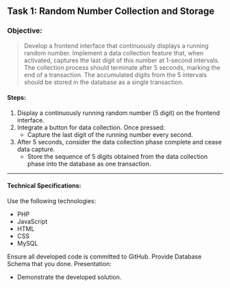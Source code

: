## Task 1: **Random Number Collection and Storage**

### Objective:
> Develop a frontend interface that continuously displays a running random number.
> Implement a data collection feature that, when activated, captures the last digit of this number at 1-second intervals.
> The collection process should terminate after 5 seconds, marking the end of a transaction. The accumulated digits from the 5 intervals should be stored in the database as a single transaction.

#### Steps:
1. Display a continuously running random number (5 digit) on the frontend interface.
1. Integrate a button for data collection. Once pressed:
    - Capture the last digit of the running number every second.
1. After 5 seconds, consider the data collection phase complete and cease data capture.
    - Store the sequence of 5 digits obtained from the data collection phase into the database as one transaction.
----
#### Technical Specifications:

Use the following technologies:
- PHP
- JavaScript
- HTML
- CSS
- MySQL

Ensure all developed code is committed to GitHub.
Provide Database Schema that you done.
Presentation:
- Demonstrate the developed solution.